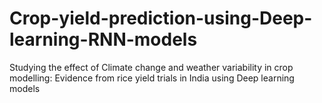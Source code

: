 # Crop-yield-prediction-using-Deep-learning-RNN-models
Studying the effect of Climate change and weather variability in crop modelling: Evidence from rice yield trials in India using Deep learning models
